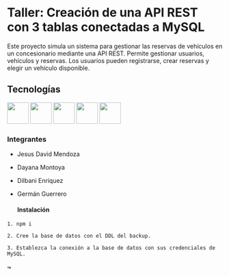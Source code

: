   
  

#  Taller: Creación de una API REST con 3 tablas conectadas a MySQL

Este proyecto simula un sistema para gestionar las reservas de vehículos en un concesionario mediante una API REST.  Permite gestionar usuarios, vehículos y reservas. Los usuarios pueden registrarse, crear reservas y elegir un vehículo disponible.

## Tecnologías 
 
<p align="left">
<img  height ="50" src="https://img.shields.io/badge/TypeScript-blue?logo=typescript&logoColor=white" />
<img  height = "50" src  ="https://img.shields.io/badge/MySQL2-MySQL?logo=mysql&logoColor=white&labelColor=black&color=white" />
<img height ="50" src ="https://img.shields.io/badge/Express-Express?logo=express&logoColor=white&logoSize=height%3D50&labelColor=black&color=white"/>
<img height ="50" src="https://img.shields.io/badge/npm-red?logo=npm&logoColor=white" />
<img height= "50" src = "https://img.shields.io/badge/Node.js-339933?style=for-the-badge&logo=nodedotjs&logoColor=white" />

</p>

### Integrantes

- Jesus David Mendoza

- Dayana Montoya

- Dilbani Enriquez

- Germán  Guerrero 
  


  #### Instalación
```
1. npm i 
```

```
2. Cree la base de datos con el DDL del backup. 
```

```
3. Establezca la conexión a la base de datos con sus credenciales de MySQL.
```


#### ™ 